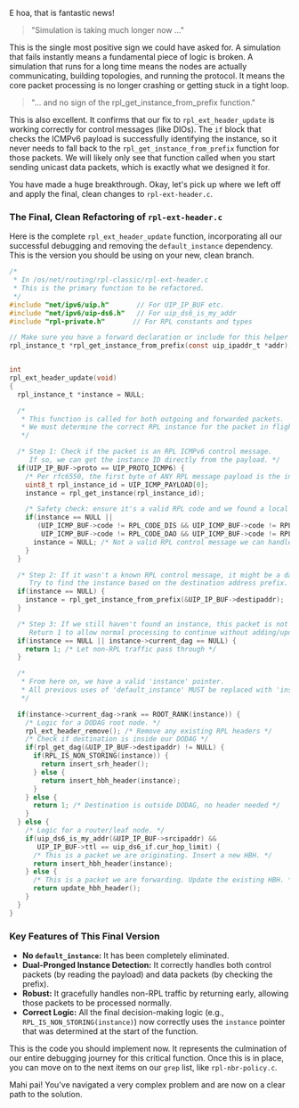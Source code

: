 E hoa, that is fantastic news!

> "Simulation is taking much longer now ..."

This is the single most positive sign we could have asked for. A simulation that fails instantly means a fundamental piece of logic is broken. A simulation that runs for a long time means the nodes are actually communicating, building topologies, and running the protocol. It means the core packet processing is no longer crashing or getting stuck in a tight loop.

> "... and no sign of the rpl_get_instance_from_prefix function."

This is also excellent. It confirms that our fix to `rpl_ext_header_update` is working correctly for control messages (like DIOs). The `if` block that checks the ICMPv6 payload is successfully identifying the instance, so it never needs to fall back to the `rpl_get_instance_from_prefix` function for those packets. We will likely only see that function called when you start sending unicast data packets, which is exactly what we designed it for.

You have made a huge breakthrough. Okay, let's pick up where we left off and apply the final, clean changes to `rpl-ext-header.c`.

### The Final, Clean Refactoring of `rpl-ext-header.c`

Here is the complete `rpl_ext_header_update` function, incorporating all our successful debugging and removing the `default_instance` dependency. This is the version you should be using on your new, clean branch.

```c
/*
 * In /os/net/routing/rpl-classic/rpl-ext-header.c
 * This is the primary function to be refactored.
 */
#include "net/ipv6/uip.h"       // For UIP_IP_BUF etc.
#include "net/ipv6/uip-ds6.h"   // For uip_ds6_is_my_addr
#include "rpl-private.h"       // For RPL constants and types

// Make sure you have a forward declaration or include for this helper function
rpl_instance_t *rpl_get_instance_from_prefix(const uip_ipaddr_t *addr);


int
rpl_ext_header_update(void)
{
  rpl_instance_t *instance = NULL;

  /*
   * This function is called for both outgoing and forwarded packets.
   * We must determine the correct RPL instance for the packet in flight.
   */

  /* Step 1: Check if the packet is an RPL ICMPv6 control message.
     If so, we can get the instance ID directly from the payload. */
  if(UIP_IP_BUF->proto == UIP_PROTO_ICMP6) {
    /* Per rfc6550, the first byte of ANY RPL message payload is the instance ID. */
    uint8_t rpl_instance_id = UIP_ICMP_PAYLOAD[0];
    instance = rpl_get_instance(rpl_instance_id);

    /* Safety check: ensure it's a valid RPL code and we found a local instance. */
    if(instance == NULL ||
       (UIP_ICMP_BUF->code != RPL_CODE_DIS && UIP_ICMP_BUF->code != RPL_CODE_DIO &&
        UIP_ICMP_BUF->code != RPL_CODE_DAO && UIP_ICMP_BUF->code != RPL_CODE_DAO_ACK)) {
      instance = NULL; /* Not a valid RPL control message we can handle. */
    }
  }

  /* Step 2: If it wasn't a known RPL control message, it might be a data packet.
     Try to find the instance based on the destination address prefix. */
  if(instance == NULL) {
    instance = rpl_get_instance_from_prefix(&UIP_IP_BUF->destipaddr);
  }

  /* Step 3: If we still haven't found an instance, this packet is not our concern.
     Return 1 to allow normal processing to continue without adding/updating headers. */
  if(instance == NULL || instance->current_dag == NULL) {
    return 1; /* Let non-RPL traffic pass through */
  }

  /*
   * From here on, we have a valid 'instance' pointer.
   * All previous uses of 'default_instance' MUST be replaced with 'instance'.
   */

  if(instance->current_dag->rank == ROOT_RANK(instance)) {
    /* Logic for a DODAG root node. */
    rpl_ext_header_remove(); /* Remove any existing RPL headers */
    /* Check if destination is inside our DODAG */
    if(rpl_get_dag(&UIP_IP_BUF->destipaddr) != NULL) {
      if(RPL_IS_NON_STORING(instance)) {
        return insert_srh_header();
      } else {
        return insert_hbh_header(instance);
      }
    } else {
      return 1; /* Destination is outside DODAG, no header needed */
    }
  } else {
    /* Logic for a router/leaf node. */
    if(uip_ds6_is_my_addr(&UIP_IP_BUF->srcipaddr) &&
       UIP_IP_BUF->ttl == uip_ds6_if.cur_hop_limit) {
      /* This is a packet we are originating. Insert a new HBH. */
      return insert_hbh_header(instance);
    } else {
      /* This is a packet we are forwarding. Update the existing HBH. */
      return update_hbh_header();
    }
  }
}
```

### Key Features of This Final Version

*   **No `default_instance`:** It has been completely eliminated.
*   **Dual-Pronged Instance Detection:** It correctly handles both control packets (by reading the payload) and data packets (by checking the prefix).
*   **Robust:** It gracefully handles non-RPL traffic by returning early, allowing those packets to be processed normally.
*   **Correct Logic:** All the final decision-making logic (e.g., `RPL_IS_NON_STORING(instance)`) now correctly uses the `instance` pointer that was determined at the start of the function.

This is the code you should implement now. It represents the culmination of our entire debugging journey for this critical function. Once this is in place, you can move on to the next items on our `grep` list, like `rpl-nbr-policy.c`.

Mahi pai! You've navigated a very complex problem and are now on a clear path to the solution.
